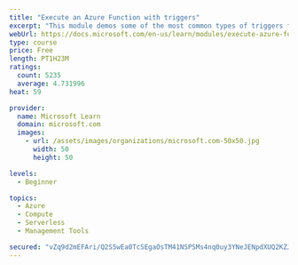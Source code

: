 ```yaml
---
title: "Execute an Azure Function with triggers"
excerpt: "This module demos some of the most common types of triggers for executing Azure Functions and how to configure them to execute your logic."
webUrl: https://docs.microsoft.com/en-us/learn/modules/execute-azure-function-with-triggers/
type: course
price: Free
length: PT1H23M
ratings:
  count: 5235
  average: 4.731996
heat: 59

provider:
  name: Microsoft Learn
  domain: microsoft.com
  images:
    - url: /assets/images/organizations/microsoft.com-50x50.jpg
      width: 50
      height: 50

levels:
  - Beginner

topics:
  - Azure
  - Compute
  - Serverless
  - Management Tools

secured: "vZq9d2mEFAri/Q2S5wEa0TcSEgaOsTM41NSPSMs4nq0uy3YNeJENpdXUQ2KZJf2R9IRoeV48Ri9aRRKWrgC2FcPI/teddZO4Z6kWe3qOzzoIO1NUbkL85ntq9+CYz4R7xf5+WlTDv3PzaC2OaHa9T7NxACmaNDqV7QoTKmpVbSZuYkKQfDtcp2xl04J8NLqKFIb8PZdk69+7Y0LXdKMlB7KaGNHA+VxGGFnUk+Zvi+C9symV9QZ24VUqVhTlWc2jaz0upknypFhJgrUmmCeHoiJsHzlUrzA/Wrxs5+jye4HdQePCJCrBIhscriwjWPbG7ls2jq1YGO2r1+L79ZKg+lyOgWmSokKVhfWTWuWngD5IEcVyp/3e2FAfjxcgPtcWEPaT2HuZAx12sc9tloY9fhIZ+xOsD3CB8jII/NPBDfY=;a8s6G2jyRZx/8GG6oyeM3Q=="
---
```


